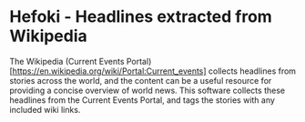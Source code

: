 # Hefoki - Headlines extracted from Wikipedia

The Wikipedia (Current Events Portal)[https://en.wikipedia.org/wiki/Portal:Current_events]
collects headlines from stories across the world, and the content can be a
useful resource for providing a concise overview of world news. This software
collects these headlines from the Current Events Portal, and tags the stories
with any included wiki links.
